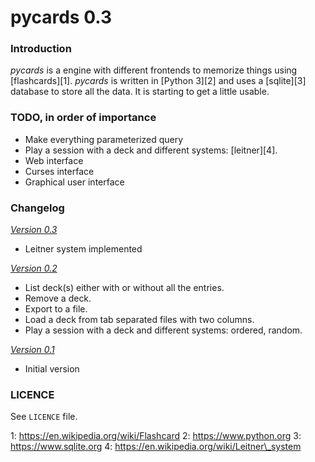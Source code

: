 # pycards 0.3

### Introduction
*pycards* is a engine with different frontends to memorize things using
[flashcards][1]. *pycards* is written in [Python 3][2] and uses a [sqlite][3]
database to store all the data. It is starting to get a little usable.


### TODO, in order of importance
- Make everything parameterized query
- Play a session with a deck and different systems: [leitner][4].
- Web interface
- Curses interface
- Graphical user interface

### Changelog
*[Version 0.3](https://github.com/dopefishh/pycards/releases/tag/v0.3)*
- Leitner system implemented

*[Version 0.2](https://github.com/dopefishh/pycards/releases/tag/v0.2)*
- List deck(s) either with or without all the entries.
- Remove a deck.
- Export to a file.
- Load a deck from tab separated files with two columns.
- Play a session with a deck and different systems: ordered, random.

*[Version 0.1](https://github.com/dopefishh/pycards/releases/tag/v0.1)*
- Initial version

### LICENCE
See `LICENCE` file.

1: https://en.wikipedia.org/wiki/Flashcard
2: https://www.python.org
3: https://www.sqlite.org
4: https://en.wikipedia.org/wiki/Leitner\_system
